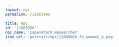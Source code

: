 ```yaml
---
layout: npc
permalink: /11003996

title: Npc
id: '11003996'
npc_name: 'Lapenshard Researcher'
icon_url: 'portrait/npc/11000888_fa_woman2_p.png'
---
```

